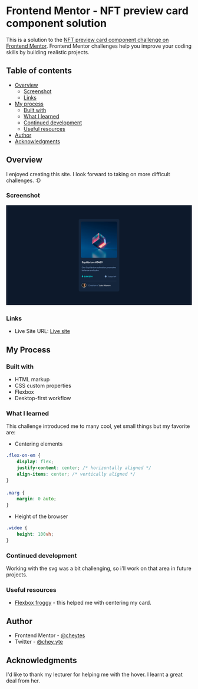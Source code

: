 # Frontend Mentor - NFT preview card component solution

This is a solution to the [NFT preview card component challenge on Frontend Mentor](https://www.frontendmentor.io/challenges/nft-preview-card-component-SbdUL_w0U). Frontend Mentor challenges help you improve your coding skills by building realistic projects. 

## Table of contents

- [Overview](#overview)
    - [Screenshot](#screenshot)
    - [Links](#links)
- [My process](#my-process)
    - [Built with](#built-with)
    - [What I learned](#what-i-learned)
    - [Continued development](#continued-development)
    - [Useful resources](#useful-resources)
- [Author](#author)
- [Acknowledgments](#acknowledgments)


## Overview 

I enjoyed creating this site. I look forward to taking on more difficult challenges. :D

### Screenshot

![My Solution](images/nft-preview-card-solution.png)

### Links

- Live Site URL: [Live site](https://cheytes.github.io/nft-preview-card/)


## My Process

### Built with

- HTML markup
- CSS custom properties
- Flexbox
- Desktop-first workflow

### What I learned 

This challenge introduced me to many cool, yet small things but my favorite are:

- Centering elements

```css
.flex-on-em {
    display: flex;
    justify-content: center; /* horizontally aligned */
    align-items: center; /* vertically aligned */
}

.marg {
    margin: 0 auto;
}
```

- Height of the browser 

```css
.widee {
    height: 100vh;
}
```

### Continued development 

Working with the svg was a bit challenging, so i'll work on that area in future projects. 

### Useful resources 

- [Flexbox froggy](https://flexboxfroggy.com/) - this helped me with centering my card. 

## Author

- Frontend Mentor - [@cheytes](https://www.frontendmentor.io/profile/cheytes)
- Twitter - [@chey_yte](https://twitter.com/chey_yte)

## Acknowledgments

I'd like to thank my lecturer for helping me with the hover. I learnt a great deal from her.